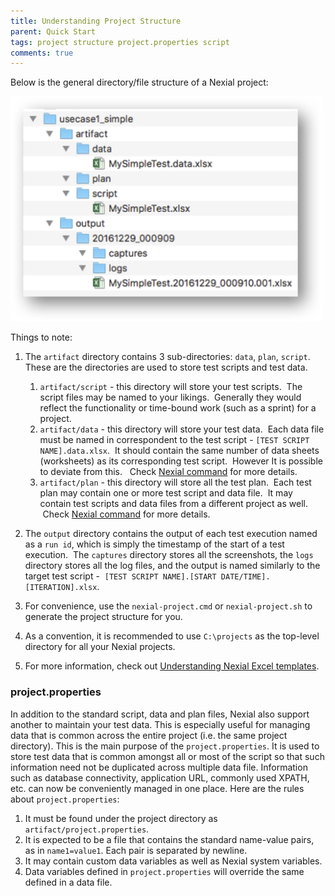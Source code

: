 ```yaml
---
title: Understanding Project Structure
parent: Quick Start
tags: project structure project.properties script
comments: true
---
```



Below is the general directory/file structure of a Nexial project:

<img src="image/UnderstandingProjectStructure_01.png" style="height:360px"/>

Things to note:
1. The `artifact` directory contains 3 sub-directories: `data`, `plan`, `script`. These are the directories are used 
   to store test scripts and test data.
   1. `artifact/script` \- this directory will store your test scripts.  The script files may be named to your 
   likings.  Generally they would reflect the functionality or time-bound work (such as a sprint) for a project.
   2. `artifact/data` \- this directory will store your test data.  Each data file must be named in correspondent to 
   the test script - `[TEST SCRIPT NAME].data.xlsx`.  It should contain the same number of data sheets (worksheets) as 
   its corresponding test script.  However It is possible to deviate from this.  
   Check [Nexial command](../commands/) for more details. 
   3. `artifact/plan` \- this directory will store all the test plan.  Each test plan may contain one or more test 
   script and data file.  It may contain test scripts and data files from a different project as well.  Check 
   [Nexial command](../commands/) for more details.

2. The `output` directory contains the output of each test execution named as a `run id`, which is simply the 
   timestamp of the start of a test execution.  The `captures` directory stores all the screenshots, the `logs` 
   directory stores all the log files, and the output is named similarly to the target test script - 
   `[TEST SCRIPT NAME].[START DATE/TIME].[ITERATION].xlsx`.

3. For convenience, use the `nexial-project.cmd` or `nexial-project.sh` to generate the project structure for you.

4. As a convention, it is recommended to use `C:\projects` as the top-level directory for all your Nexial projects.

5. For more information, check out [Understanding Nexial Excel templates](UnderstandingExcelTemplates).


### project.properties
In addition to the standard script, data and plan files, Nexial also support another to maintain your test data.  This
is especially useful for managing data that is common across the entire project (i.e. the same project directory). This
is the main purpose of the `project.properties`.  It is used to store test data that is common amongst all or most of 
the script so that such information need not be duplicated across multiple data file.  Information such as database
connectivity, application URL, commonly used XPATH, etc. can now be conveniently managed in one place.  Here are the 
rules about `project.properties`:

1. It must be found under the project directory as `artifact/project.properties`.
2. It is expected to be a file that contains the standard name-value pairs, as in `name1=value1`.  Each pair is 
separated by newline.
3. It may contain custom data variables as well as Nexial system variables.
4. Data variables defined in `project.properties` will override the same defined in a data file.